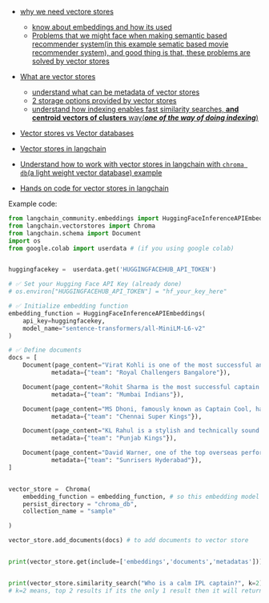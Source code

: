 - [why we need vectore stores](https://youtu.be/k13WK0bxQP0?si=wSq_g05w0X6qKOsV&t=67)
    - [know about embeddings and how its used](https://youtu.be/k13WK0bxQP0?si=3x_EXB_5pqdftpky&t=627)
    - [Problems that we might face when making semantic based recommender system(in this example sematic based movie recommender system), and good thing is that, these problems are solved by vector stores](https://youtu.be/k13WK0bxQP0?si=HUcZw8ZUQuCtlyjO&t=887)

- [What are vector stores](https://youtu.be/k13WK0bxQP0?si=KLlr9vC2QcBAuJ4A&t=1107)
  - [understand what can be metadata of vector stores](https://youtu.be/k13WK0bxQP0?si=Aj1ApjyEoz-55WP1&t=1177 )
  - [2 storage options provided by vector stores](https://youtu.be/k13WK0bxQP0?si=gXJAQkGYEM43Ox3Z&t=1227)
  - [understand how indexing enables fast similarity searches, **and centroid vectors of clusters**  way(***one of the way of doing indexing***)](https://youtu.be/k13WK0bxQP0?si=Yd36o5LHhYJoJiga&t=1327)

- [Vector stores vs Vector databases](https://youtu.be/k13WK0bxQP0?si=vDqdEQ6KLxqoGGkh&t=1737)

- [Vector stores in langchain](https://youtu.be/k13WK0bxQP0?si=MATN9gFRGGL3YWhu&t=2027)

- [Understand how to work with vector stores in langchain with `chroma db`(a light weight vector database) example](https://youtu.be/k13WK0bxQP0?si=fccwOs9Nl58MVgnV&t=2227)

- [Hands on code for vector stores in langchain](https://youtu.be/k13WK0bxQP0?si=QivxR-gNGqJaLN8t&t=2387)

Example code:

```py
from langchain_community.embeddings import HuggingFaceInferenceAPIEmbeddings
from langchain.vectorstores import Chroma
from langchain.schema import Document
import os
from google.colab import userdata # (if you using google colab)


huggingfacekey =  userdata.get('HUGGINGFACEHUB_API_TOKEN')

# ✅ Set your Hugging Face API Key (already done)
# os.environ["HUGGINGFACEHUB_API_TOKEN"] = "hf_your_key_here"

# ✅ Initialize embedding function
embedding_function = HuggingFaceInferenceAPIEmbeddings(
    api_key=huggingfacekey,
    model_name="sentence-transformers/all-MiniLM-L6-v2"
)

# ✅ Define documents
docs = [
    Document(page_content="Virat Kohli is one of the most successful and consistent batsmen in IPL history. Known for his aggressive batting style and passionate leadership.",
            metadata={"team": "Royal Challengers Bangalore"}),

    Document(page_content="Rohit Sharma is the most successful captain in IPL history, leading Mumbai Indians to five titles. He's known for his calm demeanor and explosive batting.",
            metadata={"team": "Mumbai Indians"}),

    Document(page_content="MS Dhoni, famously known as Captain Cool, has led Chennai Super Kings to multiple IPL titles. His finishing skills, wicketkeeping, and leadership are legendary.",
            metadata={"team": "Chennai Super Kings"}),

    Document(page_content="KL Rahul is a stylish and technically sound batsman, known for his consistency and adaptability in different formats. He has been a key player for Punjab Kings.",
            metadata={"team": "Punjab Kings"}),

    Document(page_content="David Warner, one of the top overseas performers in IPL, has captained Sunrisers Hyderabad to an IPL title. His explosive starts have often set the tone.",
            metadata={"team": "Sunrisers Hyderabad"}),
]


vector_store =  Chroma(
    embedding_function = embedding_function, # so this embedding model is used by chroma db to create embeddings(and then it will store those embeddings)
    persist_directory = "chroma_db",
    collection_name = "sample"

)

vector_store.add_documents(docs) # to add documents to vector store


print(vector_store.get(include=['embeddings','documents','metadatas']))


print(vector_store.similarity_search("Who is a calm IPL captain?", k=2)) # output document object 
# k=2 means, top 2 results if its the only 1 result then it will return 1 result 2 times

```

